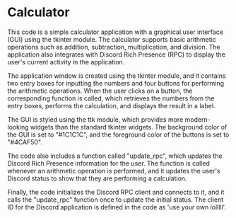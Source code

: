 # Calculator
This code is a simple calculator application with a graphical user interface (GUI) using the tkinter module. The calculator supports basic arithmetic operations such as addition, subtraction, multiplication, and division. The application also integrates with Discord Rich Presence (RPC) to display the user's current activity in the application.

The application window is created using the tkinter module, and it contains two entry boxes for inputting the numbers and four buttons for performing the arithmetic operations. When the user clicks on a button, the corresponding function is called, which retrieves the numbers from the entry boxes, performs the calculation, and displays the result in a label.

The GUI is styled using the ttk module, which provides more modern-looking widgets than the standard tkinter widgets. The background color of the GUI is set to "#1C1C1C", and the foreground color of the buttons is set to "#4CAF50".

The code also includes a function called "update_rpc", which updates the Discord Rich Presence information for the user. The function is called whenever an arithmetic operation is performed, and it updates the user's Discord status to show that they are performing a calculation.

Finally, the code initializes the Discord RPC client and connects to it, and it calls the "update_rpc" function once to update the initial status. The client ID for the Discord application is defined in the code as 'use your own lolllll'.
